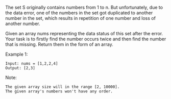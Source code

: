 The set S originally contains numbers from 1 to n. But unfortunately, due to the data error, one of the numbers in the set got duplicated to another number in the set, which results in repetition of one number and loss of another number.

Given an array nums representing the data status of this set after the error. Your task is to firstly find the number occurs twice and then find the number that is missing. Return them in the form of an array.

Example 1:

    Input: nums = [1,2,2,4]
    Output: [2,3]
    
Note:

    The given array size will in the range [2, 10000].
    The given array's numbers won't have any order.